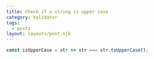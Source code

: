 ```yaml
---
title: Check if a string is upper case
category: Validator
tags:
  - posts
layout: layouts/post.njk
---
```


```js
const isUpperCase = str => str === str.toUpperCase();
```